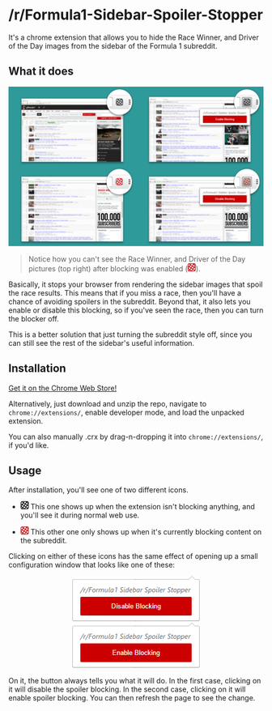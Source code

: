 # /r/Formula1-Sidebar-Spoiler-Stopper
It's a chrome extension that allows you to hide the Race Winner, and Driver of the Day images from the sidebar of the Formula 1 subreddit.

## What it does
![example of usage](https://raw.githubusercontent.com/naschorr/rFormula1-Sidebar-Spoiler-Stopper/master/resources/interface_merged.png)
> Notice how you can't see the Race Winner, and Driver of the Day pictures (top right) after blocking was enabled (![blocking][browser_action icon block]).

Basically, it stops your browser from rendering the sidebar images that spoil the race results. This means that if you miss a race, then you'll have a chance of avoiding spoilers in the subreddit. Beyond that, it also lets you enable or disable this blocking, so if you've seen the race, then you can turn the blocker off.

This is a better solution that just turning the subreddit style off, since you can still see the rest of the sidebar's useful information.

## Installation
[Get it on the Chrome Web Store!](https://chrome.google.com/webstore/detail/rformula1-sidebar-spoiler/dmnihagnnmjaaohbhgghpgcelgejpflf)

Alternatively, just download and unzip the repo, navigate to `chrome://extensions/`, enable developer mode, and load the unpacked extension.

You can also manually .crx by drag-n-dropping it into `chrome://extensions/`, if you'd like.

## Usage
After installation, you'll see one of two different icons.

- ![no blocking][browser_action icon no block] This one shows up when the extension isn't blocking anything, and you'll see it during normal web use.

- ![blocking][browser_action icon block] This other one only shows up when it's currently blocking content on the subreddit.

Clicking on either of these icons has the same effect of opening up a small configuration window that looks like one of these:

<p align="center"><img src="https://raw.githubusercontent.com/naschorr/rFormula1-Sidebar-Spoiler-Stopper/master/resources/blocking_enabled_popup.png">          <img src="https://raw.githubusercontent.com/naschorr/rFormula1-Sidebar-Spoiler-Stopper/master/resources/blocking_disabled_popup.png"></p>

On it, the button always tells you what it will do. In the first case, clicking on it will disable the spoiler blocking. In the second case, clicking on it will enable spoiler blocking.  You can then refresh the page to see the change.

[browser_action icon no block]: https://raw.githubusercontent.com/naschorr/rFormula1-Sidebar-Spoiler-Stopper/master/resources/icon_noblock_16.png
[browser_action icon block]: https://raw.githubusercontent.com/naschorr/rFormula1-Sidebar-Spoiler-Stopper/master/resources/icon_block_16.png
